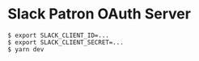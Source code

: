 # Slack Patron OAuth Server

```
$ export SLACK_CLIENT_ID=...
$ export SLACK_CLIENT_SECRET=...
$ yarn dev
```
